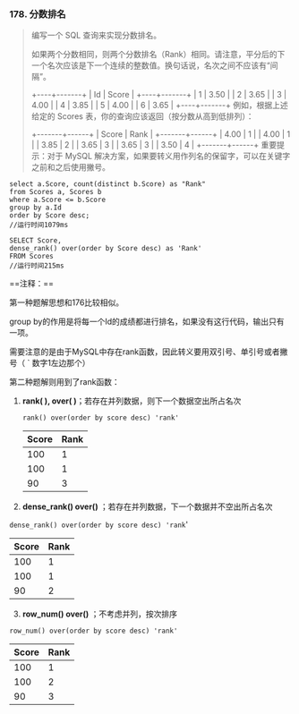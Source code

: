 ### 178. 分数排名

> 编写一个 SQL 查询来实现分数排名。
>
> 如果两个分数相同，则两个分数排名（Rank）相同。请注意，平分后的下一个名次应该是下一个连续的整数值。换句话说，名次之间不应该有“间隔”。
>
> +----+-------+
> | Id | Score |
> +----+-------+
> | 1  | 3.50  |
> | 2  | 3.65  |
> | 3  | 4.00  |
> | 4  | 3.85  |
> | 5  | 4.00  |
> | 6  | 3.65  |
> +----+-------+
> 例如，根据上述给定的 Scores 表，你的查询应该返回（按分数从高到低排列）：
>
> +-------+------+
> | Score | Rank |
> +-------+------+
> | 4.00  | 1    |
> | 4.00  | 1    |
> | 3.85  | 2    |
> | 3.65  | 3    |
> | 3.65  | 3    |
> | 3.50  | 4    |
> +-------+------+
> 重要提示：对于 MySQL 解决方案，如果要转义用作列名的保留字，可以在关键字之前和之后使用撇号。

```mysql
select a.Score, count(distinct b.Score) as "Rank"
from Scores a, Scores b
where a.Score <= b.Score
group by a.Id
order by Score desc;
//运行时间1079ms

SELECT Score,
dense_rank() over(order by Score desc) as 'Rank'
FROM Scores
//运行时间215ms
```

==注释：==

第一种题解思想和176比较相似。

group by的作用是将每一个Id的成绩都进行排名，如果没有这行代码，输出只有一项。

需要注意的是由于MySQL中存在rank函数，因此转义要用双引号、单引号或者撇号（  `  数字1左边那个）



第二种题解则用到了rank函数：

1. **rank( ), over( )**；若存在并列数据，则下一个数据空出所占名次

   `rank() over(order by score desc) 'rank'`

   | Score | Rank |
   | ----- | ---- |
   | 100   | 1    |
   | 100   | 1    |
   | 90    | 3    |

   

2.  **dense_rank() over()** ；若存在并列数据，下一个数据并不空出所占名次

   `dense_rank() over(order by score desc) 'rank`'

   | Score | Rank |
   | ----- | ---- |
   | 100   | 1    |
   | 100   | 1    |
   | 90    | 2    |

   

3.  **row_num() over()** ；不考虑并列，按次排序

   `row_num() over(order by score desc) 'rank'`

   | Score | Rank |
   | ----- | ---- |
   | 100   | 1    |
   | 100   | 2    |
   | 90    | 3    |

   





